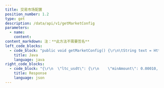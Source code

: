 ```yaml
---
title: 交易市场配置
position_number: 1.2
type: get
description: /data/api/v1/getMarketConfig
parameters:
  - name:
    content:
content_markdown: 注：**此方法不需要签名**
left_code_blocks:
  - code_block: "public void getMarketConfig() {\r\n\tString text = HttpUtil.get(URL + \"/data/api/v1/getMarketConfig\");\r\n\tSystem.out.println(text);\r\n}"
    title: Java
    language: java
right_code_blocks:
  - code_block: "{\r\n  \"ltc_usdt\": {\r\n    \"minAmount\": 0.00010,       // 最小下单数量\r\n    \"minMoney\": 5,       \t// 最小下单金额\r\n    \"pricePoint\": 2,            // 价格小数点(价格精度，不能大于此精度)\r\n    \"coinPoint\": 4,             // 数量小数点(数量精度，不能大于此精度)\r\n    \"maker\": 0.00100000,        // 主动单交易手续费\r\n    \"taker\": 0.00100000         // 被动单交易手续费\r\n  }\r\n  \"eth_usdt\": {\r\n    \"minAmount\": 0.00010,\r\n    \"pricePoint\": 2,\r\n    \"coinPoint\": 4,\r\n    \"maker\": 0.00100000,\r\n    \"taker\": 0.00100000\r\n  },\r\n  \"btc_usdt\": {\r\n    \"minAmount\": 0.0000010,\r\n    \"pricePoint\": 2,\r\n    \"coinPoint\": 6,\r\n    \"maker\": 0.00100000,\r\n    \"taker\": 0.00100000\r\n  }\r\n  ...\r\n}"
    title: Response
    language: json
---
```

